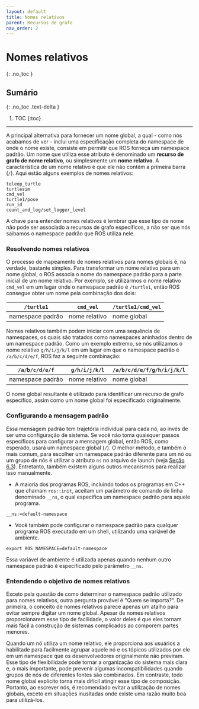 ```yaml
---
layout: default
title: Nomes relativos
parent: Recursos de grafo
nav_order: 2
---
```


# Nomes relativos
{: .no_toc }

## Sumário
{: .no_toc .text-delta }

1. TOC
{:toc}
---

A principal alternativa para fornecer um nome global, a qual - como nós acabamos de ver - inclui uma especificação completa do namespace de onde o nome existe, consiste em permitir que ROS forneça um namespace padrão. Um nome que utiliza esse atributo é denominado um **recurso de grafo de nome relativo**, ou simplesmente um **nome relativo**. A característica de um nome relativo é que ele não contém a primeira barra (`/`). Aqui estão alguns exemplos de nomes relativos: 

```
teleop_turtle 
turtlesim 
cmd_vel 
turtle1/pose 
run_id 
count_and_log/set_logger_level
```

A chave para entender nomes relativos é lembrar que esse tipo de nome não pode ser associado a recursos de 
grafo específicos, a não ser que nós saibamos o namespace padrão que ROS utiliza nele. 

### Resolvendo nomes relativos

O processo de mapeamento de nomes relativos para nomes globais é, na verdade, bastante simples. Para transformar um nome
relativo para um nome global, o ROS associa o nome do namespace padrão para a parte inicial de um nome relativo. Por exemplo,
se utilizarmos o nome relativo `cmd_vel` em um lugar onde o namespace padrão é `/turtle1`, então ROS consegue obter um nome pela
combinação dos dois:

| `/turtle1`     | `cmd_vel`    | `/turtle1/cmd_vel`  |
| ------------- | ------------ | ------------------ |
| namespace padrão | nome relativo  | nome global |

Nomes relativos também podem iniciar com uma sequência de namespaces, os quais são tratados como namespaces aninhados dentro de um
namespace padrão. Como um exemplo extremo, se nós utilizamos o nome relativo `g/h/i/j/k/l` em um lugar em que o namespace
padrão é `/a/b/c/d/e/f`, ROS faz a seguinte combinação:

| `/a/b/c/d/e/f`     | `g/h/i/j/k/l`    | `/a/b/c/d/e/f/g/h/i/j/k/l`  |
| ------------- | ------------ | ------------------ |
| namespace padrão | nome relativo  | nome global |

O nome global resultante é utilizado para identificar um recurso de grafo específico, assim como um nome global foi especificado
originalmente.

### Configurando a mensagem padrão
Essa mensagem padrão tem trajetória individual para cada nó, ao invés de ser uma configuração de sistema.
Se você não toma quaisquer passos específicos para configurar a mensagem global, então ROS, como esperado, 
usará um namespace global (`/`). O melhor método, e também o mais comum, para escolher um namespace padrão diferente para um nó ou um grupo de nós é utilizar o atributo `ns` no arquivo de launch (veja [Seção 6.3](https://ras-ufcg.github.io/agitROS/6/6_3.html)). Entretanto, também existem alguns outros mecanismos para realizar isso manualmente.

- A maioria dos programas ROS, incluindo todos os programas em C++ que chamam `ros::init`, aceitam um parâmetro de
comando de linha denominado `__ns`, o qual especifica um namespace padrão para aquele programa.

```
__ns:=default-namespace
```

- Você também pode configurar o namespace padrão para qualquer programa ROS executado em um shell, utilizando uma variável de
ambiente.

```
export ROS_NAMESPACE=default-namespace
```

Essa variável de ambiente é utilizada apenas quando nenhum outro namespace padrão é especificado pelo parâmetro `__ns`.

### Entendendo o objetivo de nomes relativos

Exceto pela questão de como determinar o namespace padrão utilizado para nomes relativos, outra pergunta provável é
"Quem se importa?". De primeira, o conceito de nomes relativos parece apenas um atalho para evitar sempre digitar um
nome global. Apesar de nomes relativos proporcionarem esse tipo de facilidade, o valor deles é que eles tornam mais fácil a construção de sistemas complicados ao comporem partes menores.  

Quando um nó utiliza um nome relativo, ele proporciona aos usuários a habilitade para facilmente agrupar aquele nó e os tópicos utilizados por ele em um namespace que os desenvolvedores originalmente não previram. Esse tipo de flexibilidade pode tornar a organização do sistema mais clara e, o mais importante, pode prevenir algumas incompatibilidades quando grupos de nós de diferentes fontes são combinados. Em contraste, todo nome global explícito torna mais difícil atingir esse tipo de composição. Portanto, ao escrever nós, é recomendado evitar a utilização de nomes globais, exceto em situações inusitadas onde existe uma razão muito boa para utilizá-los.
